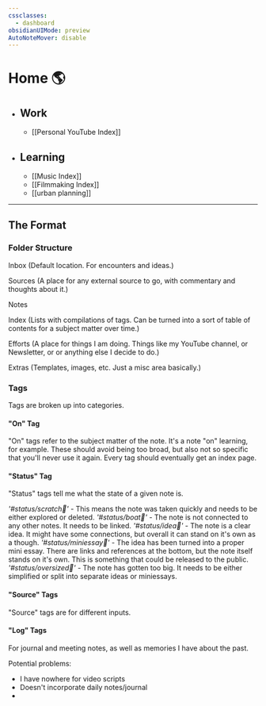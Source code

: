 ```yaml
---
cssclasses:
  - dashboard
obsidianUIMode: preview
AutoNoteMover: disable
---
```



# Home 🌎

- ## Work
	- [[Personal YouTube Index]]
- ## Learning
	- [[Music Index]] 
	- [[Filmmaking Index]]
	- [[urban planning]]

---

## The Format

### Folder Structure

Inbox (Default location. For encounters and ideas.)

Sources (A place for any external source to go, with commentary and thoughts about it.)

Notes 

Index (Lists with compilations of tags. Can be turned into a sort of table of contents for a subject matter over time.)

Efforts (A place for things I am doing. Things like my YouTube channel, or Newsletter, or or anything else I decide to do.)

Extras (Templates, images, etc. Just a misc area basically.)

### Tags
Tags are broken up into categories.

#### "On" Tag
"On" tags refer to the subject matter of the note. It's a note "on" learning, for example.
These should avoid being too broad, but also not so specific that you'll never use it again.
Every tag should eventually get an index page. 

#### "Status" Tag
"Status" tags tell me what the state of a given note is.

*'#status/scratch📝'* - This means the note was taken quickly and needs to be either explored or deleted.
*'#status/boat🚤'* - The note is not connected to any other notes. It needs to be linked.
*'#status/idea🌱'* - The note is a clear idea. It might have some connections, but overall it can stand on it's own as a though.
*'#status/miniessay📓'* - The idea has been turned into a proper mini essay. There are links and references at the bottom, but the note itself stands on it's own. This is something that could be released to the public.
*'#status/oversized🚛'* - The note has gotten too big. It needs to be either simplified or split into separate ideas or miniessays.

#### "Source" Tags
"Source" tags are for different inputs.


#### "Log" Tags
For journal and meeting notes, as well as memories I have about the past.




Potential problems:
- I have nowhere for video scripts
- Doesn't incorporate daily notes/journal
- 






